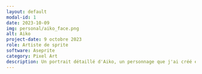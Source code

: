 ```yaml
---
layout: default
modal-id: 1
date: 2023-10-09
img: personal/aiko_face.png
alt: Aiko
project-date: 9 octobre 2023
role: Artiste de sprite
software: Aseprite
category: Pixel Art
description: Un portrait détaillé d'Aiko, un personnage que j'ai créé et conçu avec mon amie.
---
```

